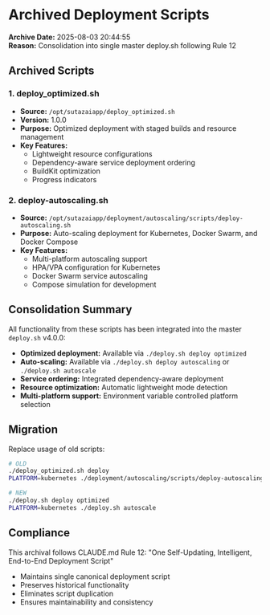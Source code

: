 # Archived Deployment Scripts

**Archive Date:** 2025-08-03 20:44:55  
**Reason:** Consolidation into single master deploy.sh following Rule 12

## Archived Scripts

### 1. deploy_optimized.sh
- **Source:** `/opt/sutazaiapp/deploy_optimized.sh`
- **Version:** 1.0.0
- **Purpose:** Optimized deployment with staged builds and resource management
- **Key Features:**
  - Lightweight resource configurations
  - Dependency-aware service deployment ordering
  - BuildKit optimization
  - Progress indicators

### 2. deploy-autoscaling.sh
- **Source:** `/opt/sutazaiapp/deployment/autoscaling/scripts/deploy-autoscaling.sh`
- **Purpose:** Auto-scaling deployment for Kubernetes, Docker Swarm, and Docker Compose
- **Key Features:**
  - Multi-platform autoscaling support
  - HPA/VPA configuration for Kubernetes
  - Docker Swarm service autoscaling
  - Compose simulation for development

## Consolidation Summary

All functionality from these scripts has been integrated into the master `deploy.sh` v4.0.0:

- **Optimized deployment:** Available via `./deploy.sh deploy optimized`
- **Auto-scaling:** Available via `./deploy.sh deploy autoscaling` or `./deploy.sh autoscale`
- **Service ordering:** Integrated dependency-aware deployment
- **Resource optimization:** Automatic lightweight mode detection
- **Multi-platform support:** Environment variable controlled platform selection

## Migration

Replace usage of old scripts:

```bash
# OLD
./deploy_optimized.sh deploy
PLATFORM=kubernetes ./deployment/autoscaling/scripts/deploy-autoscaling.sh

# NEW
./deploy.sh deploy optimized
PLATFORM=kubernetes ./deploy.sh autoscale
```

## Compliance

This archival follows CLAUDE.md Rule 12: "One Self-Updating, Intelligent, End-to-End Deployment Script"
- Maintains single canonical deployment script
- Preserves historical functionality
- Eliminates script duplication
- Ensures maintainability and consistency